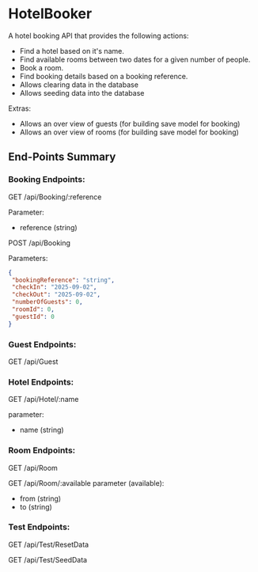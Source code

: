 # HotelBooker

A hotel booking API that provides the following actions:
- Find a hotel based on it's name.
- Find available rooms between two dates for a given number of people.
- Book a room.
- Find booking details based on a booking reference.
- Allows clearing data in the database
- Allows seeding data into the database

Extras:
- Allows an over view of guests (for building save model for booking)
- Allows an over view of rooms (for building save model for booking)


## End-Points Summary
### Booking Endpoints:

GET /api/Booking/:reference

Parameter:
 - reference (string)
 
POST /api/Booking

Parameters:
 ```json
{
  "bookingReference": "string",
  "checkIn": "2025-09-02",
  "checkOut": "2025-09-02",
  "numberOfGuests": 0,
  "roomId": 0,
  "guestId": 0
} 
 ```

### Guest Endpoints:

GET /api/Guest

### Hotel Endpoints:
GET /api/Hotel/:name

parameter:
 - name (string)

### Room Endpoints:
GET /api/Room

GET /api/Room/:available
parameter (available):
  - from (string)
  - to (string)

### Test Endpoints:
GET /api/Test/ResetData

GET /api/Test/SeedData


